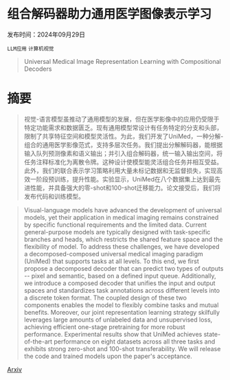 # 组合解码器助力通用医学图像表示学习

发布时间：2024年09月29日

`LLM应用` `计算机视觉`

> Universal Medical Image Representation Learning with Compositional Decoders

# 摘要

> 视觉-语言模型虽推动了通用模型的发展，但在医学影像中的应用仍受限于特定功能需求和数据匮乏。现有通用模型常设计有任务特定的分支和头部，限制了共享特征空间和模型灵活性。为此，我们开发了UniMed，一种分解-组合的通用医学影像范式，支持多层次任务。我们提出分解解码器，能根据输入队列预测像素和语义输出；并引入组合解码器，统一输入输出空间，将任务注释标准化为离散令牌。这种设计使模型能灵活组合任务并相互受益。此外，我们的联合表示学习策略利用大量未标记数据和无监督损失，实现高效一阶段预训练，提升性能。实验显示，UniMed在八个数据集上达到最先进性能，并具备强大的零-shot和100-shot迁移能力。论文接受后，我们将发布代码和训练模型。

> Visual-language models have advanced the development of universal models, yet their application in medical imaging remains constrained by specific functional requirements and the limited data. Current general-purpose models are typically designed with task-specific branches and heads, which restricts the shared feature space and the flexibility of model. To address these challenges, we have developed a decomposed-composed universal medical imaging paradigm (UniMed) that supports tasks at all levels. To this end, we first propose a decomposed decoder that can predict two types of outputs -- pixel and semantic, based on a defined input queue. Additionally, we introduce a composed decoder that unifies the input and output spaces and standardizes task annotations across different levels into a discrete token format. The coupled design of these two components enables the model to flexibly combine tasks and mutual benefits. Moreover, our joint representation learning strategy skilfully leverages large amounts of unlabeled data and unsupervised loss, achieving efficient one-stage pretraining for more robust performance. Experimental results show that UniMed achieves state-of-the-art performance on eight datasets across all three tasks and exhibits strong zero-shot and 100-shot transferability. We will release the code and trained models upon the paper's acceptance.

[Arxiv](https://arxiv.org/abs/2409.19890)